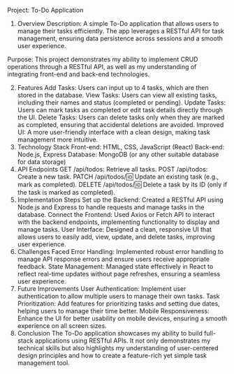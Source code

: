 Project: To-Do Application
1. Overview
Description: A simple To-Do application that allows users to manage their tasks efficiently. The app leverages a RESTful API for task management, ensuring data persistence across sessions and a smooth user experience.

Purpose: This project demonstrates my ability to implement CRUD operations through a RESTful API, as well as my understanding of integrating front-end and back-end technologies.

2. Features
Add Tasks: Users can input up to 4 tasks, which are then stored in the database.
View Tasks: Users can view all existing tasks, including their names and status (completed or pending).
Update Tasks: Users can mark tasks as completed or edit task details directly through the UI.
Delete Tasks: Users can delete tasks only when they are marked as completed, ensuring that accidental deletions are avoided.
Improved UI: A more user-friendly interface with a clean design, making task management more intuitive.
3. Technology Stack
Front-end: HTML, CSS, JavaScript (React)
Back-end: Node.js, Express
Database: MongoDB (or any other suitable database for data storage)
4. API Endpoints
GET /api/todos: Retrieve all tasks.
POST /api/todos: Create a new task.
PATCH /api/todos/:id: Update an existing task (e.g., mark as completed).
DELETE /api/todos/:id: Delete a task by its ID (only if the task is marked as completed).
5. Implementation Steps
Set up the Backend: Created a RESTful API using Node.js and Express to handle requests and manage tasks in the database.
Connect the Frontend: Used Axios or Fetch API to interact with the backend endpoints, implementing functionality to display and manage tasks.
User Interface: Designed a clean, responsive UI that allows users to easily add, view, update, and delete tasks, improving user experience.
6. Challenges Faced
Error Handling: Implemented robust error handling to manage API response errors and ensure users receive appropriate feedback.
State Management: Managed state effectively in React to reflect real-time updates without page refreshes, ensuring a seamless user experience.
7. Future Improvements
User Authentication: Implement user authentication to allow multiple users to manage their own tasks.
Task Prioritization: Add features for prioritizing tasks and setting due dates, helping users to manage their time better.
Mobile Responsiveness: Enhance the UI for better usability on mobile devices, ensuring a smooth experience on all screen sizes.
8. Conclusion
The To-Do application showcases my ability to build full-stack applications using RESTful APIs. It not only demonstrates my technical skills but also highlights my understanding of user-centered design principles and how to create a feature-rich yet simple task management tool.